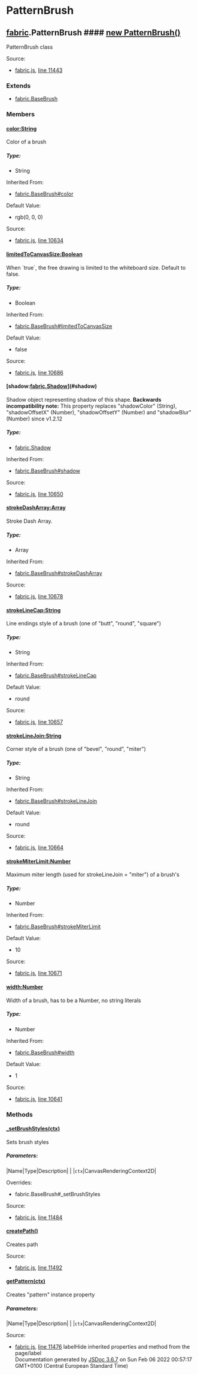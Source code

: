# PatternBrush

## [fabric](fabric.html).PatternBrush #### [new PatternBrush()](#PatternBrush)

PatternBrush class

Source:

* [fabric.js](fabric.js.html), [line 11443](fabric.js.html#line11443)

### Extends

* [fabric.BaseBrush](fabric.BaseBrush.html)

### Members

#### [color:String](#color)

Color of a brush

##### Type:

* String

Inherited From:

* [fabric.BaseBrush#color](fabric.BaseBrush.html#color)

Default Value:

* rgb(0, 0, 0)

Source:

* [fabric.js](fabric.js.html), [line 10634](fabric.js.html#line10634)

#### [limitedToCanvasSize:Boolean](#limitedToCanvasSize)

When \`true\`, the free drawing is limited to the whiteboard size. Default to false.

##### Type:

* Boolean

Inherited From:

* [fabric.BaseBrush#limitedToCanvasSize](fabric.BaseBrush.html#limitedToCanvasSize)

Default Value:

* false

Source:

* [fabric.js](fabric.js.html), [line 10686](fabric.js.html#line10686)

#### [shadow:[fabric.Shadow](fabric.Shadow.html)](#shadow)

Shadow object representing shadow of this shape. **Backwards incompatibility note:** This property replaces "shadowColor" (String), "shadowOffsetX" (Number), "shadowOffsetY" (Number) and "shadowBlur" (Number) since v1.2.12

##### Type:

* [fabric.Shadow](fabric.Shadow.html)

Inherited From:

* [fabric.BaseBrush#shadow](fabric.BaseBrush.html#shadow)

Source:

* [fabric.js](fabric.js.html), [line 10650](fabric.js.html#line10650)

#### [strokeDashArray:Array](#strokeDashArray)

Stroke Dash Array.

##### Type:

* Array

Inherited From:

* [fabric.BaseBrush#strokeDashArray](fabric.BaseBrush.html#strokeDashArray)

Source:

* [fabric.js](fabric.js.html), [line 10678](fabric.js.html#line10678)

#### [strokeLineCap:String](#strokeLineCap)

Line endings style of a brush (one of "butt", "round", "square")

##### Type:

* String

Inherited From:

* [fabric.BaseBrush#strokeLineCap](fabric.BaseBrush.html#strokeLineCap)

Default Value:

* round

Source:

* [fabric.js](fabric.js.html), [line 10657](fabric.js.html#line10657)

#### [strokeLineJoin:String](#strokeLineJoin)

Corner style of a brush (one of "bevel", "round", "miter")

##### Type:

* String

Inherited From:

* [fabric.BaseBrush#strokeLineJoin](fabric.BaseBrush.html#strokeLineJoin)

Default Value:

* round

Source:

* [fabric.js](fabric.js.html), [line 10664](fabric.js.html#line10664)

#### [strokeMiterLimit:Number](#strokeMiterLimit)

Maximum miter length (used for strokeLineJoin = "miter") of a brush's

##### Type:

* Number

Inherited From:

* [fabric.BaseBrush#strokeMiterLimit](fabric.BaseBrush.html#strokeMiterLimit)

Default Value:

* 10

Source:

* [fabric.js](fabric.js.html), [line 10671](fabric.js.html#line10671)

#### [width:Number](#width)

Width of a brush, has to be a Number, no string literals

##### Type:

* Number

Inherited From:

* [fabric.BaseBrush#width](fabric.BaseBrush.html#width)

Default Value:

* 1

Source:

* [fabric.js](fabric.js.html), [line 10641](fabric.js.html#line10641)

### Methods

#### [\_setBrushStyles(ctx)](#_setBrushStyles)

Sets brush styles

##### Parameters:
|Name|Type|Description| |
|`ctx`|CanvasRenderingContext2D|

Overrides:

* fabric.BaseBrush#\_setBrushStyles

Source:

* [fabric.js](fabric.js.html), [line 11484](fabric.js.html#line11484)

#### [createPath()](#createPath)

Creates path

Source:

* [fabric.js](fabric.js.html), [line 11492](fabric.js.html#line11492)

#### [getPattern(ctx)](#getPattern)

Creates "pattern" instance property

##### Parameters:
|Name|Type|Description| |
|`ctx`|CanvasRenderingContext2D|

Source:

* [fabric.js](fabric.js.html), [line 11476](fabric.js.html#line11476)
labelHide inherited properties and method from the page/label  
Documentation generated by [JSDoc 3.6.7](https://github.com/jsdoc3/jsdoc) on Sun Feb 06 2022 00:57:17 GMT+0100 (Central European Standard Time)